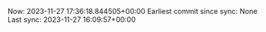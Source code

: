 Now: 2023-11-27 17:36:18.844505+00:00 Earliest commit since sync: None Last sync: 2023-11-27 16:09:57+00:00
